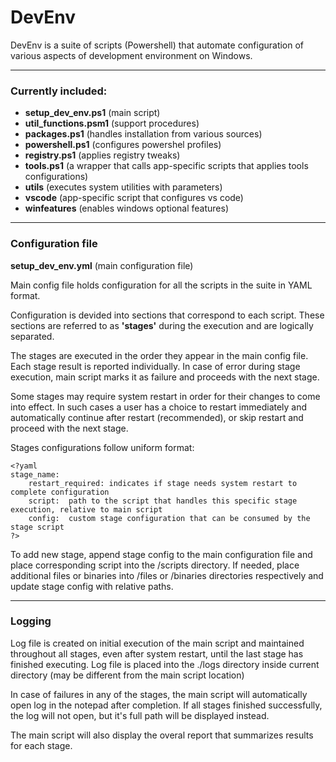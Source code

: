 # DevEnv

DevEnv is a suite of scripts (Powershell) that automate configuration of various aspects of development environment on Windows.

---
### Currently included:
- **setup_dev_env.ps1** (main script)
- **util_functions.psm1** (support procedures)
- **packages.ps1** (handles installation from various sources)
- **powershell.ps1** (configures powershel profiles)
- **registry.ps1** (applies registry tweaks)
- **tools.ps1** (a wrapper that calls app-specific scripts that applies tools configurations)
- **utils** (executes system utilities with parameters)
- **vscode** (app-specific script that configures vs code)
- **winfeatures** (enables windows optional features)

---
### Configuration file
**setup_dev_env.yml** (main configuration file)

Main config file holds configuration for all the scripts in the suite in YAML format.

Configuration is devided into sections that correspond to each script. These sections are referred to as **'stages'** during the execution and are logically separated.

The stages are executed in the order they appear in the main config file. Each stage result is reported individually. In case of error during stage execution, main script marks it as failure and proceeds with the next stage.

Some stages may require system restart in order for their changes to come into effect. In such cases a user has a choice to restart immediately and automatically continue after restart (recommended), or skip restart and proceed with the next stage.

Stages configurations follow uniform format:

    <?yaml
    stage_name:
        restart_required: indicates if stage needs system restart to complete configuration
        script:  path to the script that handles this specific stage execution, relative to main script
        config:  custom stage configuration that can be consumed by the stage script
    ?>

To add new stage, append stage config to the main configuration file and place corresponding script into the /scripts directory. If needed, place additional files or binaries into /files or /binaries directories respectively and update stage config with relative paths.

---
### Logging
Log file is created on initial execution of the main script and maintained throughout all stages, even after system restart, until the last stage has finished executing.
Log file is placed into the ./logs directory inside current directory (may be different from the main script location)

In case of failures in any of the stages, the main script will automatically open log in the notepad after completion. If all stages finished successfully, the log will not open, but it's full path will be displayed instead.

The main script will also display the overal report that summarizes results for each stage.
